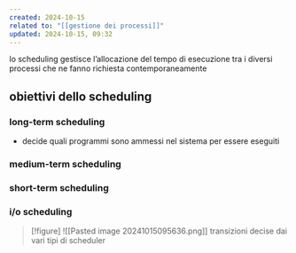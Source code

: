 ```yaml
---
created: 2024-10-15
related to: "[[gestione dei processi]]"
updated: 2024-10-15, 09:32
---
```

lo scheduling gestisce l’allocazione del tempo di esecuzione tra i diversi processi che ne fanno richiesta contemporaneamente
## obiettivi dello scheduling
### long-term scheduling
- decide quali programmi sono ammessi nel sistema per essere eseguiti
### medium-term scheduling
### short-term scheduling
### i/o scheduling


>[!figure] ![[Pasted image 20241015095636.png]]
>transizioni decise dai vari tipi di scheduler